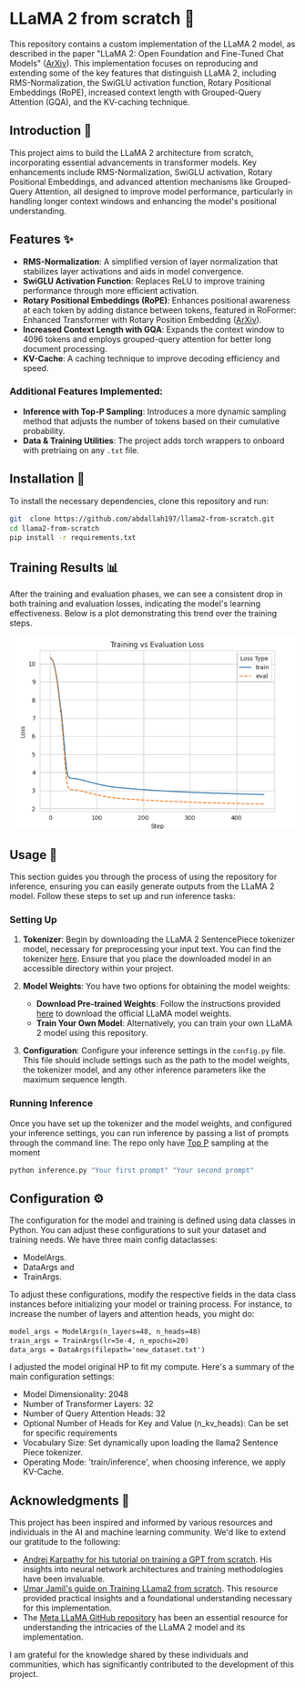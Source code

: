 # LLaMA 2 from scratch 🦙

This repository contains a custom implementation of the LLaMA 2 model, as described in the paper "LLaMA 2: Open
Foundation and Fine-Tuned Chat Models" ([ArXiv](https://arxiv.org/abs/2307.09288)). This implementation focuses on
reproducing and extending some of the key features that distinguish LLaMA 2, including RMS-Normalization, the SwiGLU
activation function, Rotary Positional Embeddings (RoPE), increased context length with Grouped-Query Attention (GQA),
and the KV-caching technique.

## Introduction 📘

This project aims to build the LLaMA 2 architecture from scratch, incorporating essential advancements in transformer
models. Key enhancements include RMS-Normalization, SwiGLU activation, Rotary Positional Embeddings, and advanced
attention mechanisms like Grouped-Query Attention, all designed to improve model performance, particularly in handling
longer context windows and enhancing the model's positional understanding.

## Features ✨

- **RMS-Normalization**: A simplified version of layer normalization that stabilizes layer activations and aids in model
  convergence.
- **SwiGLU Activation Function**: Replaces ReLU to improve training performance through more efficient activation.
- **Rotary Positional Embeddings (RoPE)**: Enhances positional awareness at each token by adding distance between
  tokens, featured in RoFormer: Enhanced Transformer with Rotary Position Embedding
  ([ArXiv](https://arxiv.org/abs/2104.09864)).
- **Increased Context Length with GQA**: Expands the context window to 4096 tokens and employs grouped-query attention
  for better long document processing.
- **KV-Cache**: A caching technique to improve decoding efficiency and speed.

### Additional Features Implemented:

- **Inference with Top-P Sampling**: Introduces a more dynamic sampling method that adjusts the number of tokens based
  on their cumulative probability.
- **Data & Training Utilities**: The project adds torch wrappers to onboard with pretriaing on any `.txt` file.

## Installation 🔧

To install the necessary dependencies, clone this repository and run:

```bash
git  clone https://github.com/abdallah197/llama2-from-scratch.git
cd llama2-from-scratch
pip install -r requirements.txt
```

## Training Results 📊

After the training and evaluation phases, we can see a consistent drop in both training and evaluation losses,
indicating the model's learning effectiveness. Below is a plot demonstrating this trend over the training steps.

![losses.png](losses.png)

## Usage 🚀

This section guides you through the process of using the repository for inference, ensuring you can easily generate
outputs from the LLaMA 2 model. Follow these steps to set up and run inference tasks:

### Setting Up

1. **Tokenizer**: Begin by downloading the LLaMA 2 SentencePiece tokenizer model, necessary for preprocessing your input
   text. You can find the tokenizer [here](https://llama.meta.com/llama-downloads/). Ensure that you place the
   downloaded model in an accessible directory within your project.

2. **Model Weights**: You have two options for obtaining the model weights:
    - **Download Pre-trained Weights**: Follow the instructions provided [here](https://llama.meta.com/llama-downloads/)
      to download the official LLaMA model weights.
    - **Train Your Own Model**: Alternatively, you can train your own LLaMA 2 model using this repository.

3. **Configuration**: Configure your inference settings in the `config.py` file. This file should include settings such
   as the path to the model weights, the tokenizer model, and any other inference parameters like the maximum sequence
   length.

### Running Inference

Once you have set up the tokenizer and the model weights, and configured your inference settings, you can run inference
by passing a list of prompts through the command line:
The repo only have [Top P](https://huggingface.co/blog/how-to-generate#top-p-nucleus-sampling) sampling at the moment

```bash
python inference.py "Your first prompt" "Your second prompt"
```

## Configuration ⚙️

The configuration for the model and training is defined using data classes in Python. You can adjust these
configurations to suit your dataset and training needs.
We have three main config dataclasses:

- ModelArgs.
- DataArgs and
- TrainArgs.

To adjust these configurations, modify the respective fields in the data class instances before initializing your model
or training process. For instance, to increase the number of layers and attention heads, you might do:

```
model_args = ModelArgs(n_layers=48, n_heads=48)
train_args = TrainArgs(lr=5e-4, n_epochs=20)
data_args = DataArgs(filepath='new_dataset.txt')
```

I adjusted the model original HP to fit my compute. Here's a summary of the main configuration settings:

- Model Dimensionality: 2048
- Number of Transformer Layers: 32
- Number of Query Attention Heads: 32
- Optional Number of Heads for Key and Value (n_kv_heads): Can be set for specific requirements
- Vocabulary Size: Set dynamically upon loading the llama2 Sentence Piece tokenizer.
- Operating Mode: 'train/inference', when choosing inference, we apply KV-Cache.

## Acknowledgments 💖

This project has been inspired and informed by various resources and individuals in the AI and machine learning
community. We'd like to extend our gratitude to the following:

- [Andrej Karpathy for his tutorial on training a GPT from scratch](https://www.youtube.com/watch?v=kCc8FmEb1nY&t=1058s&ab_channel=AndrejKarpathy).
  His insights into neural network architectures and training methodologies have been invaluable.
- [Umar Jamil's guide on Training LLama2 from scratch](https://www.youtube.com/watch?v=oM4VmoabDAI&ab_channel=UmarJamil).
  This resource provided practical insights and a foundational understanding necessary for this implementation.
- The [Meta LLaMA GitHub repository](https://github.com/meta-llama/llama) has been an essential resource for
  understanding the intricacies of the LLaMA 2 model and its implementation.

I am grateful for the knowledge shared by these individuals and communities, which has significantly contributed to the
development of this project.
